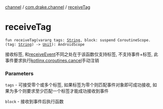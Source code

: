 [channel](../index.md) / [com.drake.channel](index.md) / [receiveTag](./receive-tag.md)

# receiveTag

`fun receiveTag(vararg tags: `[`String`](https://kotlinlang.org/api/latest/jvm/stdlib/kotlin/-string/index.html)`, block: suspend CoroutineScope.(tag: `[`String`](https://kotlinlang.org/api/latest/jvm/stdlib/kotlin/-string/index.html)`) -> `[`Unit`](https://kotlinlang.org/api/latest/jvm/stdlib/kotlin/-unit/index.html)`): AndroidScope`

接收标签, 和[receiveEvent](androidx.lifecycle.-lifecycle-owner/receive-event.md)不同之处在于该函数仅支持标签, 不支持事件+标签, 此事件要求执行[kotlinx.coroutines.cancel](#)手动注销

### Parameters

`tags` - 可接受零个或多个标签, 如果标签为零个则匹配事件对象即可成功接收, 如果为多个则要求至少匹配一个标签才能成功接收到事件

`block` - 接收到事件后执行函数